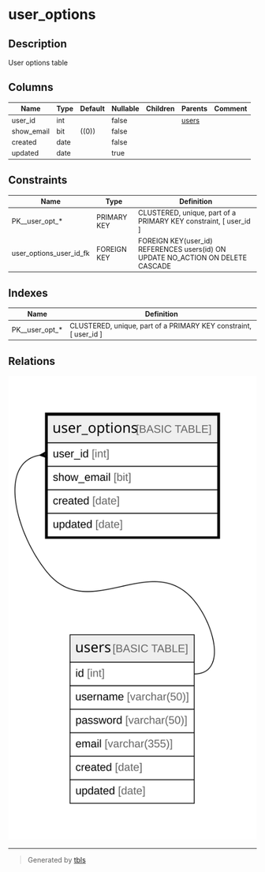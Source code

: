# user_options

## Description

User options table

## Columns

| Name | Type | Default | Nullable | Children | Parents | Comment |
| ---- | ---- | ------- | -------- | -------- | ------- | ------- |
| user_id | int |  | false |  | [users](users.md) |  |
| show_email | bit | ((0)) | false |  |  |  |
| created | date |  | false |  |  |  |
| updated | date |  | true |  |  |  |

## Constraints

| Name | Type | Definition |
| ---- | ---- | ---------- |
| PK__user_opt_* | PRIMARY KEY | CLUSTERED, unique, part of a PRIMARY KEY constraint, [ user_id ] |
| user_options_user_id_fk | FOREIGN KEY | FOREIGN KEY(user_id) REFERENCES users(id) ON UPDATE NO_ACTION ON DELETE CASCADE |

## Indexes

| Name | Definition |
| ---- | ---------- |
| PK__user_opt_* | CLUSTERED, unique, part of a PRIMARY KEY constraint, [ user_id ] |

## Relations

![er](user_options.svg)

---

> Generated by [tbls](https://github.com/k1LoW/tbls)
